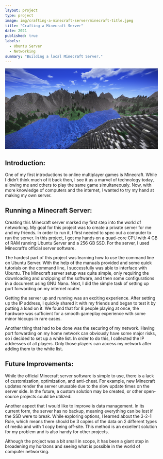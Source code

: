 ```yaml
---
layout: project
type: project
image: img/crafting-a-minecraft-server/minecraft-title.jpeg
title: "Crafting a Minecraft Server"
date: 2021
published: true
labels:
  - Ubuntu Server
  - Networking
summary: "Building a local Minecraft Server."
---
```


<img class="img-fluid" src="../img/crafting-a-minecraft-server/minecraft-landscape.png">

## Introduction:
One of my first introductions to online multiplayer games is Minecraft. While I didn’t think much of it back then, I see it as a marvel of technology today, allowing me and others to play the same game simultaneously. Now, with more knowledge of computers and the internet, I wanted to try my hand at making my own server.

## Running a Minecraft Server:
Creating this Minecraft server marked my first step into the world of networking. My goal for this project was to create a private server for me and my friends. In order to run it, I first needed to spec out a computer to run the server. In this project, I got my hands on a quad-core CPU with 4 GB of RAM running Ubuntu Server and a 256 GB SSD. For the server, I used Minecraft’s official server software. 

The hardest part of this project was learning how to use the command line on Ubuntu Server. With the help of the manuals provided and some quick tutorials on the command line, I successfully was able to interface with Ubuntu. The Minecraft server setup was quite simple, only requiring the downloading and unzipping of the software, and then some configurations in a document using GNU Nano. Next, I did the simple task of setting up port forwarding on my internet router.

Getting the server up and running was an exciting experience. After setting up the IP address, I quickly shared it with my friends and began to test it by putting a load on it. We found that for 8 people playing at once, the hardware was sufficient for a smooth gameplay experience with some minor hiccups in rare cases. 

Another thing that had to be done was the securing of my network. Having port forwarding on my home network can obviously have some major risks, so i decided to set up a white list. In order to do this, I collected the IP addresses of all players. Only those players can access my network after adding them to the white list.

## Future Improvements:
While the official Minecraft server software is simple to use, there is a lack of customization, optimization, and anti-cheat. For example, new Minecraft updates render the server unusable due to the slow update times on the server side. In the future, a custom solution may be created, or other open-source projects could be utilized.

Another aspect that I would like to improve is data management. In its current form, the server has no backup, meaning everything can be lost if the SSD were to break. While exploring options, I learned about the 3-2-1 Rule, which means there should be 3 copies of the data on 2 different types of media and with 1 copy being off-site. This method is an excellent solution for my problem and is also handy for other projects.

Although the project was a bit small in scope, it has been a giant step in broadening my horizons and seeing what is possible in the world of computer networking. 

